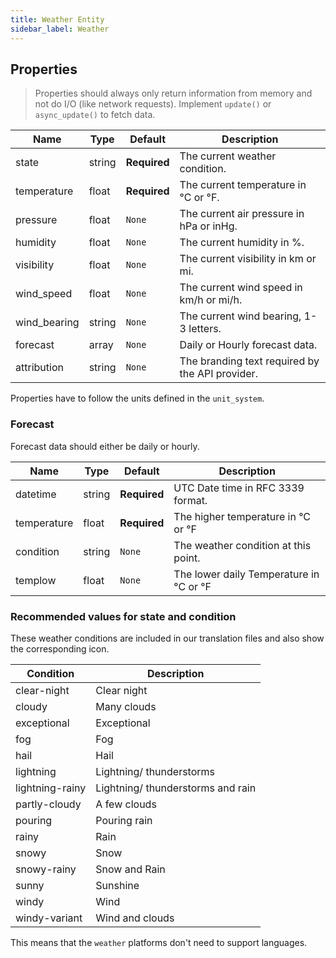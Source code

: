 ```yaml
---
title: Weather Entity
sidebar_label: Weather
---
```


## Properties

> Properties should always only return information from memory and not do I/O (like network requests). Implement `update()` or `async_update()` to fetch data.

| Name | Type | Default | Description
| ---- | ---- | ------- | -----------
| state | string | **Required** | The current weather condition.
| temperature | float | **Required** | The current temperature in °C or °F.
| pressure | float | `None` | The current air pressure in hPa or inHg.
| humidity | float | `None` | The current humidity in %.
| visibility | float | `None` | The current visibility in km or mi.
| wind_speed | float | `None` | The current wind speed in km/h or mi/h.
| wind_bearing | string | `None` | The current wind bearing, 1-3 letters.
| forecast | array | `None` | Daily or Hourly forecast data.
| attribution | string | `None` | The branding text required by the API provider.

Properties have to follow the units defined in the `unit_system`.

### Forecast

Forecast data should either be daily or hourly.

| Name | Type | Default | Description
| ---- | ---- | ------- | -----------
| datetime | string | **Required** | UTC Date time in RFC 3339 format.
| temperature | float | **Required** | The higher temperature in °C or °F
| condition | string | `None` | The weather condition at this point.
| templow | float | `None` | The lower daily Temperature in °C or °F

### Recommended values for state and condition

These weather conditions are included in our translation files and also show the corresponding icon.

| Condition | Description
| --------- | -----------
| clear-night | Clear night
| cloudy | Many clouds
| exceptional | Exceptional
| fog | Fog
| hail | Hail
| lightning | Lightning/ thunderstorms
| lightning-rainy | Lightning/ thunderstorms and rain
| partly-cloudy | A few clouds
| pouring | Pouring rain
| rainy | Rain
| snowy | Snow
| snowy-rainy | Snow and Rain
| sunny | Sunshine
| windy | Wind
| windy-variant | Wind and clouds

This means that the `weather` platforms don't need to support languages.
